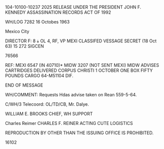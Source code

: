 104-10100-10237 2025 RELEASE UNDER THE PRESIDENT JOHN F. KENNEDY ASSASSINATION RECORDS ACT OF 1992

WH/LOG
7282
16 Octobes 1963

Mexico City

DIRECTOR
F:
8
ة
OL 4, RF, VP
MEXI
CLASSIFED VESSAGE
SECRET
(18 Oct 63) 15 272
SIGCEN

76566

REF: MEXI 6547 (IN 40710)*
MIDW 3207 (NOT SENT MEXI)
MIDW ADVISES CARTRIDGES DELIVERED CORPUS CHRISTI 1 OCTOBER
ONE BOX FIFTY POUNDS CARGO 64-M51104 DIF.

END OF MESSAGE

WH/COMMENT: Requests Hdas advise taken on Rean 559-5-64.

C/WH/3
Telecoord:
OL/TD/CB, Mr. Dalye.

WILLIAM E. BROOKS
CHIEF, WH SUPPORT

Charles Reimer
CHARLES F. REINER
ACTING CUTE LOGISTICS

REPRODUCTION BY OTHER THAN THE ISSUING OFFICE IS PROHIBITED.

16102

